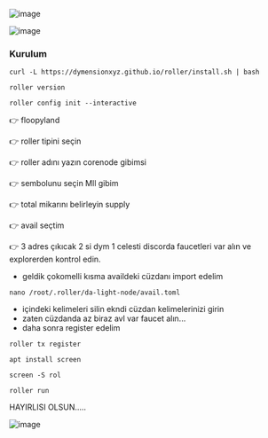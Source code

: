
![image](https://github.com/Core-Node-Team/Testnet-TR/assets/91562185/65de285e-bd1d-438a-8f4c-ed2d2fa5d558)


![image](https://github.com/Core-Node-Team/Testnet-TR/assets/91562185/b8fa92da-cdbc-4442-8891-62b293c6c36e)


### Kurulum
```
curl -L https://dymensionxyz.github.io/roller/install.sh | bash
```
```
roller version
```
```
roller config init --interactive
```
👉 floopyland

👉 roller tipini seçin

👉 roller adını yazın corenode gibimsi

👉 sembolunu seçin Mll gibim

👉 total mikarını belirleyin supply

👉 avail seçtim

👉 3 adres çıkıcak 2 si dym 1 celesti discorda faucetleri var alın ve explorerden kontrol edin.

* geldik çokomelli kısma availdeki cüzdanı import edelim
```
nano /root/.roller/da-light-node/avail.toml
```
* içindeki kelimeleri silin ekndi cüzdan kelimelerinizi girin
* zaten cüzdanda az biraz avl var faucet alın...
* daha sonra register edelim
```
roller tx register
```
```
apt install screen
```
```
screen -S rol
```
```
roller run
```
HAYIRLISI OLSUN.....

![image](https://github.com/Core-Node-Team/Testnet-TR/assets/91562185/ceca0a28-6110-432e-a117-d443edede082)

